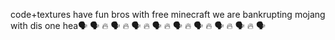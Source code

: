 code+textures 
have fun bros with free minecraft 
we are bankrupting mojang with dis one hea🗣️ 🗣️ 🔥 🗣️ 🔥 🗣️ 🔥 🗣️ 🔥 🗣️ 🔥 🗣️ 🔥 🗣️ 🔥 🗣️ 🔥 🗣️ 
